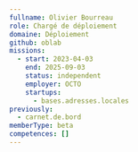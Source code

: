 ```yaml
---
fullname: Olivier Bourreau
role: Chargé de déploiement
domaine: Déploiement
github: oblab
missions:
  - start: 2023-04-03
    end: 2025-09-03
    status: independent
    employer: OCTO
    startups:
      - bases.adresses.locales
previously:
  - carnet.de.bord
memberType: beta
competences: []
---
```

